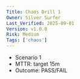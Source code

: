```yaml
---
Title: Chaos Drill 1
Owner: Silver Surfer
Last_Verified: 2025-09-01
Version: v1.0.0
Risk: Medium
Tags: ['chaos']
---
```

- Scenario 1
- MTTR: target 15m
- Outcome: PASS/FAIL
